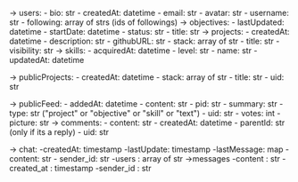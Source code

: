 -> users:
    - bio: str
    - createdAt: datetime
    - email: str
    - avatar: str
    - username: str
    - following: array of strs (ids of followings)
    -> objectives: 
        - lastUpdated: datetime
        - startDate: datetime
        - status: str
        - title: str
    -> projects:
        - createdAt: datetime
        - description: str
        - githubURL: str
        - stack: array of str
        - title: str
        - visibility: str
    -> skills:
        - acquiredAt: datetime
        - level: str
        - name: str
        - updatedAt: datetime

-> publicProjects:
    - createdAt: datetime
    - stack: array of str
    - title: str
    - uid: str

-> publicFeed:
    - addedAt: datetime
    - content: str
    - pid: str
    - summary: str
    - type: str ("project" or "objective" or "skill" or "text")
    - uid: str
    - votes: int
    - picture: str
    -> comments:
        - content: str
        - createdAt: datetime
        - parentId: str (only if its a reply)
        - uid: str

-> chat:
    -createdAt: timestamp
    -lastUpdate: timestamp
    -lastMessage: map
        - content: str
        - sender_id: str
    -users : array of str
    ->messages
        -content : str
        -created_at : timestamp
        -sender_id : str